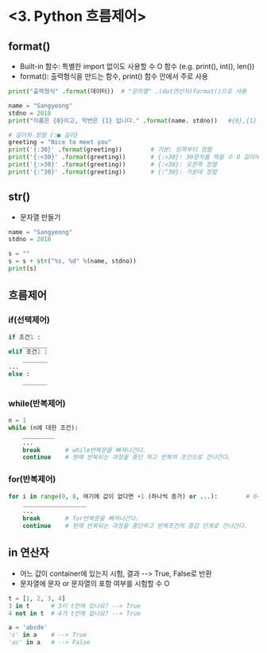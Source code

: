 # <3. Python 흐름제어>

## format()
- Built-in 함수: 특별한 import 없이도 사용할 수 O 함수	(e.g. print(), int(), len())
- format(): 출력형식을 만드는 함수, print() 함수 안에서 주로 사용

```python
print("출력형식" .format(데이터))	# "문자열" .(dot연산자)format()으로 사용

name = "Sangyeong"
stdno = 2018
print("이름은 {0}이고, 학번은 {1} 입니다." .format(name. stdno))	#{0},{1} --> name, stdno

# 길이와 정렬 {:■ 길이}
greeting = "Nice to meet you"
print('{:30}' .format(greeting))		# 기본: 왼쪽부터 정렬
print('{:<30}' .format(greeting))		# {:>30}: 30문자를 찍을 수 O 길이에 맞추어 왼쪽부터 위치시킨다.
print('{:>30}' .format(greeting))		# {:<30}: 오른쪽 정렬
print('{:^30}' .format(greeting))		# {:^30}: 가운데 정렬

```


## str()
- 문자열 만들기

```python
name = "Sangyeong"
stdno = 2018

s = ""
s = s + str("%s, %d" %(name, stdno))
print(s)
```


## 흐름제어
### if(선택제어)

```python
if 조건1 :
	_______
elif 조건2 :
	_______
...
else :
	_______
```

### while(반복제어)

```python
n = 1
while (n에 대한 조건):
	_________
    ...
    break		# while반복문을 빠져나간다.
    continue	# 현재 반복되는 과정을 중단 하고 반복의 조건으로 건너간다.
```


### for(반복제어)

```python
for i in range(0, 8, 여기에 값이 없다면 +1 (하나씩 증가) or ...):		# 0~7
	__________________
    ...
    break		# for반복문을 빠져나간다.
    continue	# 현재 반복되는 과정을 중단하고 반복조건의 증감 단계로 건너간다.
```


## in 연산자
- 어느 값이 container에 있는지 시험, 결과 --> True, False로 반환
- 문자열에 문자 or 문자열의 포함 여부를 시험할 수 O

```python
t = [1, 2, 3, 4]
3 in t		# 3이 t안에 있나요? --> True
4 not in t	# 4가 t안에 없나요? --> True

a = 'abcde'
'c' in a 	# --> True
'ac' in a	# --> False
```